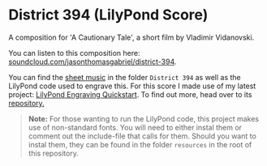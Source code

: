 # District 394 (LilyPond Score)

 A composition for 'A Cautionary Tale', a short film by Vladimir Vidanovski.

 You can listen to this composition here: [soundcloud.com/jasonthomasgabriel/district-394](https://soundcloud.com/jasonthomasgabriel/district-394).

 You can find the [sheet music](https://github.com/jasonthomasgabriel/District-394--LilyPond-Score-/blob/main/District%20394/district-394.pdf) in the folder `District 394` as well as the LilyPond code used to engrave this. For this score I made use of my latest project: [LilyPond Engraving Quickstart](https://github.com/jasonthomasgabriel/LilyPond-Engraving-Quickstart). To find out more, head over to its [repository.](https://github.com/jasonthomasgabriel/LilyPond-Engraving-Quickstart)

> **Note:** For those wanting to run the LilyPond code, this project makes use of non-standard fonts. You will need to either instal them or comment out the include-file that calls for them. Should you want to instal them, they can be found in the folder `resources` in the root of this repository.
